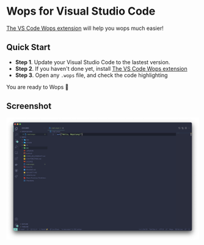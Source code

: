 # Wops for Visual Studio Code

[The VS Code Wops extension](https://marketplace.visualstudio.com/items?itemName=WopsTeam.wopslang) will help you wops much easier!

## Quick Start

- **Step 1**. Update your Visual Studio Code to the lastest version.
- **Step 2**. If you haven't done yet, install [The VS Code Wops extension](https://marketplace.visualstudio.com/items?itemName=WopsTeam.wopslang)
- **Step 3**. Open any `.wops` file, and check the code highlighting

You are ready to Wops 🎉

## Screenshot

![screenshot](img1.png)